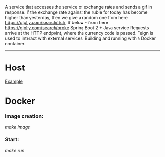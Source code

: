 A service that accesses the service of exchange rates and sends a gif in response. 
If the exchange rate against the ruble for today has become higher than yesterday,
then we give a random one from here https://giphy.com/search/rich,
if below - from here https://giphy.com/search/broke
Spring Boot 2 + Java service Requests arrive at the HTTP endpoint,
where the currency code is passed. 
Feign is used to interact with external services. 
Building and running with a Docker container.
***
# Host
[Example](http://localhost:8080)
# Docker
### Image creation:
*make image*
### Start:
*make run*